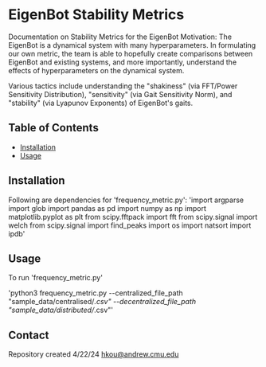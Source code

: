 # EigenBot Stability Metrics

Documentation on Stability Metrics for the EigenBot
Motivation: The EigenBot is a dynamical system with many hyperparameters. In formulating our own metric, the team is able to hopefully create comparisons between EigenBot and existing systems, and more importantly, understand the effects of hyperparameters on the dynamical system.

Various tactics include understanding the "shakiness" (via FFT/Power Sensitivity Distribution), "sensitivity" (via Gait Sensitivity Norm), and "stability" (via Lyapunov Exponents) of EigenBot's gaits.

## Table of Contents

- [Installation](#installation)
- [Usage](#usage)

## Installation

Following are dependencies for 'frequency_metric.py':
'import argparse
import glob
import pandas as pd
import numpy as np
import matplotlib.pyplot as plt
from scipy.fftpack import fft
from scipy.signal import welch
from scipy.signal import find_peaks
import os
import natsort
import ipdb'

## Usage

To run 'frequency_metric.py'

'python3 frequency_metric.py --centralized_file_path "sample_data/centralised/*.csv" --decentralized_file_path "sample_data/distributed/*.csv"'


## Contact
Repository created 4/22/24
hkou@andrew.cmu.edu

